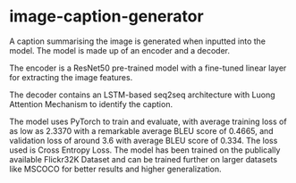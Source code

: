 # image-caption-generator

A caption summarising the image is generated when inputted into the model. The model is made up of an encoder and a decoder. 

The encoder is a ResNet50 pre-trained model with a fine-tuned linear layer for extracting the image features. 

The decoder contains an LSTM-based seq2seq architecture with Luong Attention Mechanism to identify the caption. 

The model uses PyTorch to train and evaluate, with average training loss of as low as 2.3370 with a remarkable average BLEU score of 0.4665, and validation loss of around 3.6 with average BLEU score of 0.334. The loss used is Cross Entropy Loss. The model has been trained on the publically available Flickr32K Dataset and can be trained further on larger datasets like MSCOCO for better results and higher generalization. 
